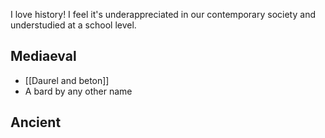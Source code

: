 I love history! I feel it's underappreciated in our contemporary society and understudied at a school level.

## Mediaeval 
- [[Daurel and beton]]
- A bard by any other name

## Ancient
